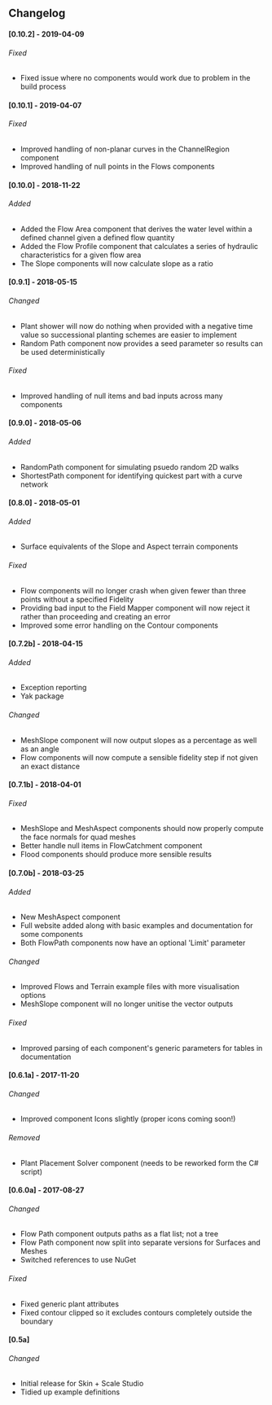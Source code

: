 ## Changelog

#### [0.10.2] - 2019-04-09
###### Fixed
- Fixed issue where no components would work due to problem in the build process

#### [0.10.1] - 2019-04-07
###### Fixed
- Improved handling of non-planar curves in the ChannelRegion component
- Improved handling of null points in the Flows components

#### [0.10.0] - 2018-11-22
###### Added
- Added the Flow Area component that derives the water level within a defined channel given a defined flow quantity
- Added the Flow Profile component that calculates a series of hydraulic characteristics for a given flow area
- The Slope components will now calculate slope as a ratio

#### [0.9.1] - 2018-05-15
###### Changed
- Plant shower will now do nothing when provided with a negative time value so successional planting schemes are easier to implement
- Random Path component now provides a seed parameter so results can be used deterministically

###### Fixed
- Improved handling of null items and bad inputs across many components

#### [0.9.0] - 2018-05-06
###### Added
- RandomPath component for simulating psuedo random 2D walks
- ShortestPath component for identifying quickest part with a curve network

#### [0.8.0] - 2018-05-01
###### Added
- Surface equivalents of the Slope and Aspect terrain components

###### Fixed
- Flow components will no longer crash when given fewer than three points without a specified Fidelity
- Providing bad input to the Field Mapper component will now reject it rather than proceeding and creating an error
- Improved some error handling on the Contour components

#### [0.7.2b] - 2018-04-15
###### Added
- Exception reporting
- Yak package

###### Changed
- MeshSlope component will now output slopes as a percentage as well as an angle
- Flow components will now compute a sensible fidelity step if not given an exact distance

#### [0.7.1b] - 2018-04-01

###### Fixed
- MeshSlope and MeshAspect components should now properly compute the face normals for quad meshes
- Better handle null items in FlowCatchment component
- Flood components should produce more sensible results

#### [0.7.0b] - 2018-03-25
###### Added
- New MeshAspect component
- Full website added along with basic examples and documentation for some components
- Both FlowPath components now have an optional 'Limit' parameter

###### Changed
- Improved Flows and Terrain example files with more visualisation options
- MeshSlope component will no longer unitise the vector outputs

###### Fixed
- Improved parsing of each component's generic parameters for tables in documentation

#### [0.6.1a] - 2017-11-20
###### Changed
- Improved component Icons slightly (proper icons coming soon!)

###### Removed
- Plant Placement Solver component (needs to be reworked form the C# script)

#### [0.6.0a] - 2017-08-27
###### Changed
- Flow Path component outputs paths as a flat list; not a tree
- Flow Path component now split into separate versions for Surfaces and Meshes
- Switched references to use NuGet

###### Fixed
- Fixed generic plant attributes
- Fixed contour clipped so it excludes contours completely outside the boundary

#### [0.5a]
###### Changed
- Initial release for Skin + Scale Studio
- Tidied up example definitions


<!--
All notable changes to this project will be documented in this file.

The format is based on [Keep a Changelog](http://keepachangelog.com/en/1.0.0/)
and this project adheres to [Semantic Versioning](http://semver.org/spec/v2.0.0.html).
-->

